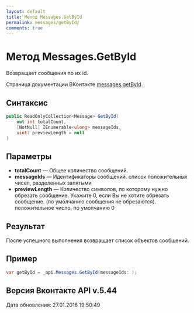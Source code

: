 ```yaml
---
layout: default
title: Метод Messages.GetById
permalink: messages/getById/
comments: true
---
```

# Метод Messages.GetById
Возвращает сообщения по их id.

Страница документации ВКонтакте [messages.getById](https://vk.com/dev/messages.getById).

## Синтаксис
``` csharp
public ReadOnlyCollection<Message> GetById(
	out int totalCount,
	[NotNull] IEnumerable<ulong> messageIds,
	uint? previewLength = null
)
```

## Параметры
+ **totalCount** — Общее количество сообщений.
+ **messageIds** — Идентификаторы сообщений. список положительных чисел, разделенных запятыми
+ **previewLength** — Количество символов, по которому нужно обрезать сообщение. Укажите 0, если Вы не хотите обрезать сообщение. (по умолчанию сообщения не обрезаются). положительное число, по умолчанию 0

## Результат
После успешного выполнения возвращает список объектов сообщений.

## Пример
``` csharp
var getById = _api.Messages.GetById(messageIds: );
```

## Версия Вконтакте API v.5.44
Дата обновления: 27.01.2016 19:50:49
